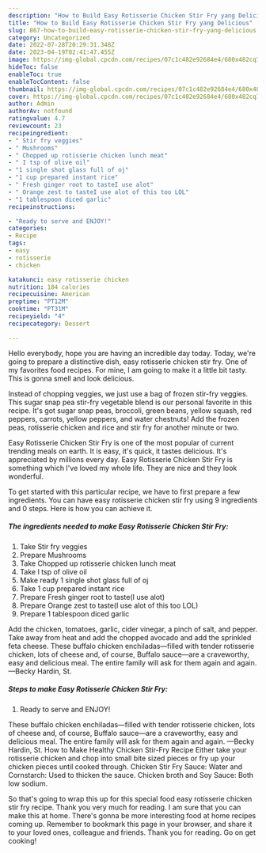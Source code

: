 ```yaml
---
description: "How to Build Easy Rotisserie Chicken Stir Fry yang Delicious"
title: "How to Build Easy Rotisserie Chicken Stir Fry yang Delicious"
slug: 867-how-to-build-easy-rotisserie-chicken-stir-fry-yang-delicious
category: Uncategorized
date: 2022-07-28T20:29:31.348Z
date: 2023-04-19T02:41:47.455Z
image: https://img-global.cpcdn.com/recipes/07c1c482e92684e4/680x482cq70/easy-rotisserie-chicken-stir-fry-recipe-main-photo.jpg
hideToc: false
enableToc: true
enableTocContent: false
thumbnail: https://img-global.cpcdn.com/recipes/07c1c482e92684e4/680x482cq70/easy-rotisserie-chicken-stir-fry-recipe-main-photo.jpg
cover: https://img-global.cpcdn.com/recipes/07c1c482e92684e4/680x482cq70/easy-rotisserie-chicken-stir-fry-recipe-main-photo.jpg
author: Admin
authorAv: notfound
ratingvalue: 4.7
reviewcount: 23
recipeingredient:
- " Stir fry veggies"
- " Mushrooms"
- " Chopped up rotisserie chicken lunch meat"
- " I tsp of olive oil"
- "1 single shot glass full of oj"
- "1 cup prepared instant rice"
- " Fresh ginger root to tasteI use alot"
- " Orange zest to tasteI use alot of this too LOL"
- "1 tablespoon diced garlic"
recipeinstructions:

- "Ready to serve and ENJOY!"
categories:
- Recipe
tags:
- easy
- rotisserie
- chicken

katakunci: easy rotisserie chicken 
nutrition: 184 calories
recipecuisine: American
preptime: "PT12M"
cooktime: "PT31M"
recipeyield: "4"
recipecategory: Dessert

---
```



Hello everybody, hope you are having an incredible day today. Today, we're going to prepare a distinctive dish, easy rotisserie chicken stir fry. One of my favorites food recipes. For mine, I am going to make it a little bit tasty. This is gonna smell and look delicious.

Instead of chopping veggies, we just use a bag of frozen stir-fry veggies. This sugar snap pea stir-fry vegetable blend is our personal favorite in this recipe. It&#39;s got sugar snap peas, broccoli, green beans, yellow squash, red peppers, carrots, yellow peppers, and water chestnuts! Add the frozen peas, rotisserie chicken and rice and stir fry for another minute or two.

Easy Rotisserie Chicken Stir Fry is one of the most popular of current trending meals on earth. It is easy, it's quick, it tastes delicious. It's appreciated by millions every day. Easy Rotisserie Chicken Stir Fry is something which I've loved my whole life. They are nice and they look wonderful.


To get started with this particular recipe, we have to first prepare a few ingredients. You can have easy rotisserie chicken stir fry using 9 ingredients and 0 steps. Here is how you can achieve it.

<!--inarticleads1-->

##### The ingredients needed to make Easy Rotisserie Chicken Stir Fry:

1. Take  Stir fry veggies
1. Prepare  Mushrooms
1. Take  Chopped up rotisserie chicken lunch meat
1. Take  I tsp of olive oil
1. Make ready 1 single shot glass full of oj
1. Take 1 cup prepared instant rice
1. Prepare  Fresh ginger root to taste(I use alot)
1. Prepare  Orange zest to taste(I use alot of this too LOL)
1. Prepare 1 tablespoon diced garlic


Add the chicken, tomatoes, garlic, cider vinegar, a pinch of salt, and pepper. Take away from heat and add the chopped avocado and add the sprinkled feta cheese. These buffalo chicken enchiladas—filled with tender rotisserie chicken, lots of cheese and, of course, Buffalo sauce—are a craveworthy, easy and delicious meal. The entire family will ask for them again and again. —Becky Hardin, St. 

<!--inarticleads2-->

##### Steps to make Easy Rotisserie Chicken Stir Fry:


1. Ready to serve and ENJOY!

These buffalo chicken enchiladas—filled with tender rotisserie chicken, lots of cheese and, of course, Buffalo sauce—are a craveworthy, easy and delicious meal. The entire family will ask for them again and again. —Becky Hardin, St. How to Make Healthy Chicken Stir-Fry Recipe Either take your rotisserie chicken and chop into small bite sized pieces or fry up your chicken pieces until cooked through. Chicken Stir Fry Sauce: Water and Cornstarch: Used to thicken the sauce. Chicken broth and Soy Sauce: Both low sodium. 

So that's going to wrap this up for this special food easy rotisserie chicken stir fry recipe. Thank you very much for reading. I am sure that you can make this at home. There's gonna be more interesting food at home recipes coming up. Remember to bookmark this page in your browser, and share it to your loved ones, colleague and friends. Thank you for reading. Go on get cooking!
